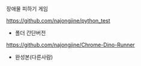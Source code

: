 장애물 피하기 게임

https://github.com/najongjine/python_test
- 폴더 간단버전

https://github.com/najongjine/Chrome-Dino-Runner
- 완성본(다른사람)